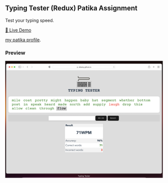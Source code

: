 ## Typing Tester (Redux) Patika Assignment

Test your typing speed.

[🔗 Live Demo](https://elbaley.github.io/typing-tester)

[my patika profile](https://app.patika.dev/elbaley).

### Preview

![Preview](./preview.png)
